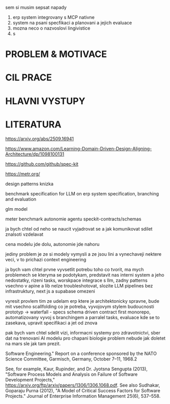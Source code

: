 sem si musim sepsat napady

1. erp system integrovany s MCP nativne
2. system na psani specfikaci a planovani a jejich evaluace
3. mozna neco o nazvoslovi lingivistice
4.  s


# PROBLEM & MOTIVACE

# CIL PRACE

# HLAVNI VYSTUPY



# LITERATURA

https://arxiv.org/abs/2509.16941

https://www.amazon.com/Learning-Domain-Driven-Design-Aligning-Architecture/dp/1098100131

https://github.com/github/spec-kit

https://metr.org/

design patterns knizka

benchmark specification for LLM on erp system specification, branching and evaluation

glm model

meter benchmark
autonomie agentu
speckit-contracts/schemas

ja bych chtel od neho se naucit vyjadrovat se a jak komunikovat sdilet znalsoti vzdelavat

cena modelu jde dolu, autonomie jde nahoru

jediny problem je ze si modely vymysli a ze jsou lini a vynechaveji nektere veci, v to prichazi context engineering

ja bych vam chtel prvne vyvsetlit potrebu toho co tvorit, ma mych problemech se kteryma se podotykam, predstavit nas interni system a jeho nedostatky, rizeni tasks, worskpace integrace s llm, zadny patterns vsechno v apine a lib nelze troubleshotovat, slozite LLM pipelines bez infrastruktury, next js a supabase omezeni

vyresit provlem tim ze udelam erp ktere je architektonicky spravne, bude mit vsechno scallfolding co je potreba, vyvojovym stylem budoucnosti prototyp -> waterfall - specs schema driven contract first monorepo, automatizovany vyvoj s branchingem a parralel tasks, evaluace kde se to zasekava, upravit specifikaci a jet od znova

pak bych vam chtel sdelit vizi, informacni systemy pro zdravotnictvi, sber dat na trenovani AI modelu pro chapani biologie problem nebude jak doletet na mars sle jak tam prezit.


Software Engineering." Report on a conference sponsored by the NATO Science Committee, Garmisch, Germany, October 7–11, 1968.2

See, for example, Kaur, Rupinder, and Dr. Jyotsna Sengupta (2013), "Software Process Models and Analysis on Failure of Software Development Projects," https://arxiv.org/ftp/arxiv/papers/1306/1306.1068.pdf. See also Sudhakar, Goparaju Purna (2012), "A Model of Critical Success Factors for Software Projects." Journal of Enterprise Information Management 25(6), 537–558.